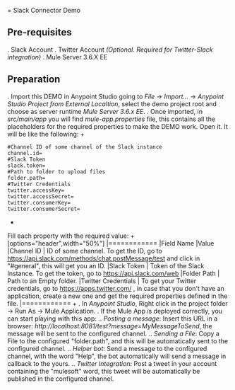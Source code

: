 = Slack Connector Demo

## Pre-requisites
. Slack Account
. Twitter Account _(Optional. Required for Twitter-Slack integration)_
. Mule Server 3.6.X EE

## Preparation
. Import this DEMO in Anypoint Studio going to *File* -> *Import...* -> *Anypoint Studio Project from External Localtion*, select the demo project root and choose as server runtime *Mule Server 3.6.x EE*.
. Once imported, in *src/main/app* you will find *mule-app.properties* file, this contains all the placeholders for the required properties to make the DEMO work. Open it. It will be like the following:
+
```
#Channel ID of some channel of the Slack instance
channel.id=
#Slack Token
slack.token=
#Path to folder to upload files
folder.path=
#Twitter Credentials
twitter.accessKey=
twitter.accessSecret=
twitter.consumerKey=
twitter.consumerSecret=
```
+
Fill each property with the required value:
+
[options="header",width="50%"]
|============
|Field Name   |Value
|Channel ID    | ID of some channel. To get the ID, go to https://api.slack.com/methods/chat.postMessage/test and click in "#general", this will get you an ID.
|Slack Token | Token of the Slack Instance. To get the token, go to https://api.slack.com/web
|Folder Path    | Path to an Empty folder.
|Twitter Credentials | To get your Twitter credentials, go to https://apps.twitter.com/ , in case that you don't have an application, create a new one and get the required properties defined in the file.
|============
+
. In *Anypoint Studio*, Right click in the project folder -> Run As -> Mule Application.
. If the Mule App is deployed correctly, you can start playing with this app:
.. *Posting a message*: Insert this URL in a browser: *http://localhost:8081/test?message=MyMessageToSend*, the message will be sent to the configured channel.
.. *Sending a File*: Copy a File to the configured "folder.path", and this will be automatically sent to the configured channel.
.. *Helper bot*: Send a message to the configured channel, with the word "Help", the bot automatically will send a message in callback to the yours.
.. *Twitter Integration*: Post a tweet in your account containing the "mulesoft" word, this tweet will be automatically be published in the configured channel.
